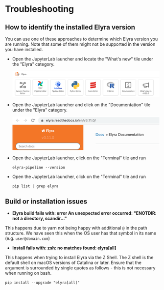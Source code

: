 <!--
{% comment %}
Copyright 2018-2025 Elyra Authors

Licensed under the Apache License, Version 2.0 (the "License");
you may not use this file except in compliance with the License.
You may obtain a copy of the License at

http://www.apache.org/licenses/LICENSE-2.0

Unless required by applicable law or agreed to in writing, software
distributed under the License is distributed on an "AS IS" BASIS,
WITHOUT WARRANTIES OR CONDITIONS OF ANY KIND, either express or implied.
See the License for the specific language governing permissions and
limitations under the License.
{% endcomment %}
-->
# Troubleshooting

## How to identify the installed Elyra version

You can use one of these approaches to determine which Elyra version you are running. Note that some of them might not be supported in the version you have installed.

- Open the JupyterLab launcher and locate the "What's new" tile under the "Elyra" category.

  ![Look up Elyra version in JupyterLab launcher](../images/getting_started/troubleshooting/lookup-version-in-launcher.png)

- Open the JupyterLab launcher and click on the "Documentation" tile under the "Elyra" category. 

  ![Look up Elyra version in the documentation](../images/getting_started/troubleshooting/lookup-version-in-documentation.png)

- Open the JupyterLab launcher, click on the "Terminal" tile and run

  ```
  elyra-pipeline --version
  ```

- Open the JupyterLab launcher, click on the "Terminal" tile and run

  ```
  pip list | grep elyra
  ```


## Build or installation issues

- **Elyra build fails with: error An unexpected error occurred: "ENOTDIR: not a directory, scandir..."**

This happens due to yarn not being happy with additional `@` in the path structure. We have seen this when the
OS user has that symbol in its name (e.g. `user@domain.com`)

- **Install fails with: zsh: no matches found: elyra[all]**

This happens when trying to install Elyra via the Z Shell. The Z shell is the default shell on macOS versions of Catalina or later. Ensure that the argument is surrounded by single quotes as follows - this is not necessary when running on bash.
```
pip install --upgrade "elyra[all]"
```
